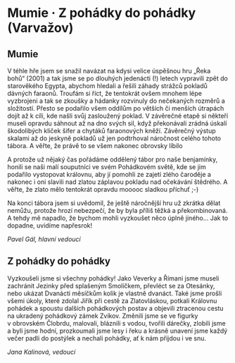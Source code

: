 
# Mumie · Z pohádky do pohádky (Varvažov)

## Mumie

V téhle hře jsem se snažil navázat na kdysi velice úspěšnou hru „Řeka bohů“ (2001) a tak jsme se po dlouhých jedenácti (!) letech vypravili zpět do starověkého Egypta, abychom hledali a řešili záhady strážců pokladů dávných faraonů.  Troufám si říct, že tentokrát ovšem mnohem lépe vyzbrojeni a tak se zkoušky a hádanky rozvinuly do nečekaných rozměrů a složitostí. Přesto se podařilo všem oddílům po větších či menších útrapách dojít až k cíli, kde našli svůj zasloužený poklad. V závěrečné etapě si někteří museli opravdu sáhnout až na dno svých sil, když překonávali zrádná úskalí škodolibých kliček šifer a chytáků faraonových kněží. Závěrečný výstup skalami až do jeskyně pokladů už jen podtrhoval náročnost celého tohoto tábora. A věřte, že právě to se všem nakonec obrovsky líbilo

A protože už nějaký čas pořádáme oddělený tábor pro naše benjamínky, honili se naši malí souputníci ve svém Pohádkovém světě, kde se jim podařilo vystopovat královnu, aby jí pomohli ze zajetí zlého čaroděje a nakonec i oni slavili nad zlatou záplavou pokladu nad očekávání štědrého. A věřte, že zlato mělo tentokrát opravdu mooooc sladkou příchuť ;-)

Na konci tábora jsem si uvědomil, že ještě náročnější hru už zkrátka dělat nemůžu, protože hrozí nebezpečí, že by byla příliš těžká a překombinovaná.
A tehdy mě napadlo, že bychom mohli vyzkoušet něco úplně jiného… Jak to dopadne, uvidíme napřesrok!

<p><em>Pavel Gál, hlavní vedoucí</em></p>

## Z pohádky do pohádky

Vyzkoušeli jsme si všechny pohádky! Jako Veverky a Římani jsme museli zachránit Jezinky před splašeným Smolíčkem, převléct se za Otesánky, nebo ukázat Dvanácti měsíčkům kolik je vlastně dvanáct. Také jsme prošli všemi úkoly, které zdolal Jiřík při cestě za Zlatovláskou, potkali Královnu pohádek a spoustu dalších pohádkových postav a objevili ztracenou cestu na ukradený pohádkový zámek Zvíkov. Změnili jsme se ve figurky v obrovském Člobrdu, malovali, bláznili s vodou, tvořili dárečky, zlobili jsme a byli jsme hodní, prozkoumali jsme lesy i řeku a krásně unavení jsme každý večer padli do postýlek a nechali pohádky, ať k nám přijdou i ve snu.

<p><em>Jana Kalinová, vedoucí</em></p>
